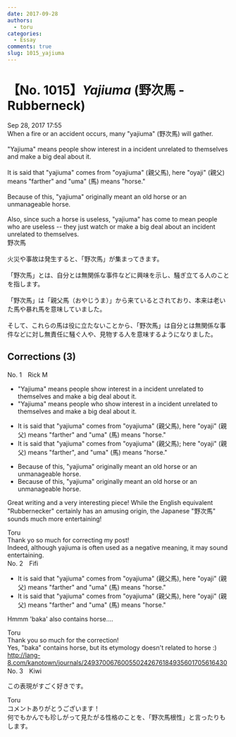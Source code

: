 ```yaml
---
date: 2017-09-28
authors:
  - toru
categories:
  - Essay
comments: true
slug: 1015_yajiuma
---
```


# 【No. 1015】<strong><em>Yajiuma</strong></em> (野次馬 - Rubberneck)
<div class="date">Sep 28, 2017 17:55</div>
<div id="post"><div id="body_show_ori">
When a fire or an accident occurs, many "yajiuma" (野次馬) will gather.<br/><br/>"Yajiuma" means people show interest in a incident unrelated to themselves and make a big deal about it.<br/><br/>It is said that "yajiuma" comes from "oyajiuma" (親父馬), here "oyaji" (親父) means "farther" and "uma" (馬) means "horse."<br/><br/>Because of this, "yajiuma" originally meant an old horse or an unmanageable horse.<br/><br/>Also, since such a horse is useless, "yajiuma" has come to mean people who are useless -- they just watch or make a big deal about an incident unrelated to themselves.
</div></div>

<!-- more -->

<div id="post_ja"><div id="body_show_mo">
野次馬<br/><br/>火災や事故は発生すると、「野次馬」が集まってきます。<br/><br/>「野次馬」とは、自分とは無関係な事件などに興味を示し、騒ぎ立てる人のことを指します。<br/><br/>「野次馬」は「親父馬（おやじうま）」から来ているとされており、本来は老いた馬や暴れ馬を意味していました。<br/><br/>そして、これらの馬は役に立たないことから、「野次馬」は自分とは無関係な事件などに対し無責任に騒ぐ人や、見物する人を意味するようになりました。
</div></div>

## Corrections (3)
<div id="block"><div class="first_name"> No. 1　<span class="just_name">Rick M</span></div><div id="block2">
<ul class="correction_field">
<li class="incorrect">"Yajiuma" means people show interest in a incident unrelated to themselves and make a big deal about it.</li>
<li class="corrected correct">
"Yajiuma" means people <span class="f_blue">who</span> show interest in a incident unrelated to themselves and make a big deal about it.
</li>
</ul>
<ul class="correction_field">
<li class="incorrect">It is said that "yajiuma" comes from "oyajiuma" (親父馬), here "oyaji" (親父) means "farther" and "uma" (馬) means "horse."</li>
<li class="corrected correct">
It is said that "yajiuma" comes from "oyajiuma" (親父馬)<span class="f_blue">;</span> here "oyaji" (親父) means "farther"<span class="f_blue">,</span> and "uma" (馬) means "horse."
</li>
</ul>
<ul class="correction_field">
<li class="incorrect">Because of this, "yajiuma" originally meant an old horse or an unmanageable horse.</li>
<li class="corrected correct">
Because of this, "yajiuma" originally meant an old horse or an unmanageable horse.
</li>
</ul>
<p class="comment_small">
 Great writing and a very interesting piece! While the English equivalent "Rubbernecker" certainly has an amusing origin, the Japanese "野次馬" sounds much more entertaining!
</p>

</div><div class="name"><span class="just_name">Toru</span><br>
Thank yo so much for correcting my post!<br/>Indeed, although yajiuma is often used as a negative meaning, it may sound entertaining.
</div>
</div>
<div id="block"><div class="first_name"> No. 2　<span class="just_name">Fifi</span></div><div id="block2">
<ul class="correction_field">
<li class="incorrect">It is said that "yajiuma" comes from "oyajiuma" (親父馬), here "oyaji" (親父) means "farther" and "uma" (馬) means "horse."</li>
<li class="corrected correct">
It is said that "yajiuma" comes from "oyajiuma" (親父馬), here "oyaji" (親父) means "fa<span class="f_red"><span class="sline">r</span></span>ther" and "uma" (馬) means "horse."
</li>
</ul>
<p class="comment_small">
 Hmmm 'baka' also contains horse....
</p>

</div><div class="name"><span class="just_name">Toru</span><br>
Thank you so much for the correction!<br/>Yes, "baka" contains horse, but its etymology doesn't related to horse :)<br/><a href="http://lang-8.com/kanotown/journals/249370067600550242676184935601705616430" target="_blank">http://lang-8.com/kanotown/journals/249370067600550242676184935601705616430</a>
</div>
</div>
<div id="block"><div class="first_name"> No. 3　<span class="just_name">Kiwi</span></div><div id="block2">
<p class="comment_small">
 この表現がすごく好きです。
</p>

</div><div class="name"><span class="just_name">Toru</span><br>
コメントありがとうございます！<br/>何でもかんでも珍しがって見たがる性格のことを、「野次馬根性」と言ったりもします。
</div>
</div>
